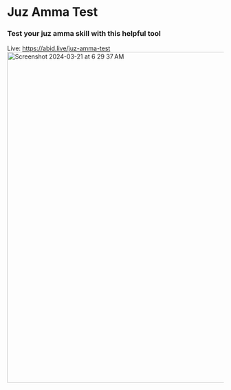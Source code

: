 # Juz Amma Test
### Test your juz amma skill with this helpful tool
Live: https://abid.live/juz-amma-test
<br>
<img width="768" alt="Screenshot 2024-03-21 at 6 29 37 AM" src="https://github.com/Abid-Hasan/juz-amma-test/assets/34839127/bc004034-98df-49c0-b9a6-fcd1ecc85538">

